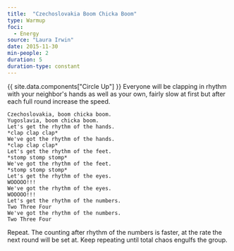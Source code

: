 ```yaml
---
title:  "Czechoslovakia Boom Chicka Boom"
type: Warmup
foci:
  - Energy
source: "Laura Irwin"
date: 2015-11-30
min-people: 2
duration: 5
duration-type: constant
---
```

{{ site.data.components["Circle Up"] }}
Everyone will be clapping in rhythm with your neighbor's hands as well as your own, fairly slow at first but after each full round increase the speed.

    Czechoslovakia, boom chicka boom.
    Yugoslavia, boom chicka boom.
    Let's get the rhythm of the hands.
    *clap clap clap*
    We've got the rhythm of the hands.
    *clap clap clap*
    Let's get the rhythm of the feet.
    *stomp stomp stomp*
    We've got the rhythm of the feet.
    *stomp stomp stomp*
    Let's get the rhythm of the eyes.
    WOOOOO!!!
    We've got the rhythm of the eyes.
    WOOOOO!!!
    Let's get the rhythm of the numbers.
    Two Three Four
    We've got the rhythm of the numbers.
    Two Three Four

Repeat.
The counting after rhythm of the numbers is faster, at the rate the next round will be set at.
Keep repeating until total chaos engulfs the group.
